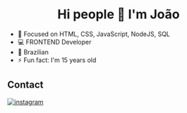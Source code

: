 <h1 align="center";>Hi people 👋 I'm João </h1>

- 🌱 Focused on HTML, CSS, JavaScript, NodeJS, SQL 
- 💻 FRONTEND Developer
- 💚 Brazilian
- ⚡ Fun fact: I'm 15 years old


## Contact

<a href="https://www.instagram.com/oijaoo/" target="_blank">
 <img align="center" src="https://img.shields.io/badge/-oijaoo-05122A?style=flat&logo=instagram" alt="instagram"/>
</a>


